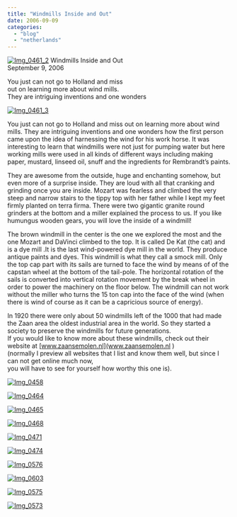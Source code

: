 ```yaml
---
title: "Windmills Inside and Out"
date: 2006-09-09
categories: 
  - "blog"
  - "netherlands"
---
```


 [![Img_0461_2](https://pub-ac94b3f306b24c0dba4238943c97f2e1.r2.dev/2008/05/01/img_0461_2.png "Img_0461_2")](https://pub-ac94b3f306b24c0dba4238943c97f2e1.r2.dev/photos/uncategorized/2008/05/01/img_0461_2.png) Windmills Inside and Out  
September 9, 2006

You just can not go to Holland and miss  
out on learning more about wind mills.  
They are intriguing inventions and one wonders

<!--more-->

[![Img_0461_3](https://pub-ac94b3f306b24c0dba4238943c97f2e1.r2.dev/2008/05/01/img_0461_3.png "Img_0461_3")](https://pub-ac94b3f306b24c0dba4238943c97f2e1.r2.dev/photos/uncategorized/2008/05/01/img_0461_3.png)

You just can not go to Holland and miss out on learning more about wind mills. They are intriguing inventions and one wonders how the first person came upon the idea of harnessing the wind for his work horse. It was interesting to learn that windmills were not just for pumping water but here working mills were used in all kinds of different ways including making paper, mustard, linseed oil, snuff and the ingredients for Rembrandt’s paints.

They are awesome from the outside, huge and enchanting somehow, but even more of a surprise inside. They are loud with all that cranking and grinding once you are inside. Mozart was fearless and climbed the very steep and narrow stairs to the tippy top with her father while I kept my feet firmly planted on terra firma. There were two gigantic granite round grinders at the bottom and a miller explained the process to us. If you like humungus wooden gears, you will love the inside of a windmill!

The brown windmill in the center is the one we explored the most and the one Mozart and DaVinci climbed to the top. It is called De Kat (the cat) and is a dye mill .It is the last wind-powered dye mill in the world. They produce antique paints and dyes. This windmill is what they call a smock mill. Only the top cap part with its sails are turned to face the wind by means of of the capstan wheel at the bottom of the tail-pole. The horizontal rotation of the sails is converted into vertical rotation movement by the break wheel in order to power the machinery on the floor below. The windmill can not work without the miller who turns the 15 ton cap into the face of the wind (when there is wind of course as it can be a capricious source of energy).

In 1920 there were only about 50 windmills left of the 1000 that had made the Zaan area the oldest industrial area in the world. So they started a society to preserve the windmills for future generations.  
If you would like to know more about these windmills, check out their website at [www.zaansemolen.nl](www.zaansemolen.nl  )   
(normally I preview all websites that I list and know them well, but since I can not get online much now,  
you will have to see for yourself how worthy this one is).

[![Img_0458](https://pub-ac94b3f306b24c0dba4238943c97f2e1.r2.dev/2008/05/01/img_0458.png "Img_0458")](https://pub-ac94b3f306b24c0dba4238943c97f2e1.r2.dev/photos/uncategorized/2008/05/01/img_0458.png)

[![Img_0464](https://pub-ac94b3f306b24c0dba4238943c97f2e1.r2.dev/2008/05/01/img_0464.png "Img_0464")](https://pub-ac94b3f306b24c0dba4238943c97f2e1.r2.dev/photos/uncategorized/2008/05/01/img_0464.png)

[![Img_0465](https://pub-ac94b3f306b24c0dba4238943c97f2e1.r2.dev/2008/05/01/img_0465.png "Img_0465")](https://pub-ac94b3f306b24c0dba4238943c97f2e1.r2.dev/photos/uncategorized/2008/05/01/img_0465.png)

[![Img_0468](https://pub-ac94b3f306b24c0dba4238943c97f2e1.r2.dev/2008/05/01/img_0468.png "Img_0468")](https://pub-ac94b3f306b24c0dba4238943c97f2e1.r2.dev/photos/uncategorized/2008/05/01/img_0468.png)

[![Img_0471](https://pub-ac94b3f306b24c0dba4238943c97f2e1.r2.dev/2008/05/01/img_0471.png "Img_0471")](https://pub-ac94b3f306b24c0dba4238943c97f2e1.r2.dev/photos/uncategorized/2008/05/01/img_0471.png)

[![Img_0474](https://pub-ac94b3f306b24c0dba4238943c97f2e1.r2.dev/2008/05/01/img_0474.png "Img_0474")](https://pub-ac94b3f306b24c0dba4238943c97f2e1.r2.dev/photos/uncategorized/2008/05/01/img_0474.png)

  

[![Img_0576](https://pub-ac94b3f306b24c0dba4238943c97f2e1.r2.dev/2008/05/01/img_0576.png "Img_0576")](https://pub-ac94b3f306b24c0dba4238943c97f2e1.r2.dev/photos/uncategorized/2008/05/01/img_0576.png)

[![Img_0603](https://pub-ac94b3f306b24c0dba4238943c97f2e1.r2.dev/2008/05/01/img_0603.png "Img_0603")](https://pub-ac94b3f306b24c0dba4238943c97f2e1.r2.dev/photos/uncategorized/2008/05/01/img_0603.png)

[![Img_0575](https://pub-ac94b3f306b24c0dba4238943c97f2e1.r2.dev/2008/05/01/img_0575.png "Img_0575")](https://pub-ac94b3f306b24c0dba4238943c97f2e1.r2.dev/photos/uncategorized/2008/05/01/img_0575.png)

[![Img_0573](https://pub-ac94b3f306b24c0dba4238943c97f2e1.r2.dev/2008/05/01/img_0573.png "Img_0573")](https://pub-ac94b3f306b24c0dba4238943c97f2e1.r2.dev/photos/uncategorized/2008/05/01/img_0573.png)
